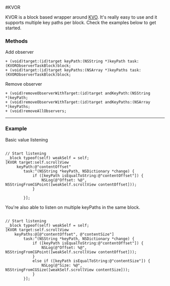 #KVOR

KVOR is a block based wrapper around [KVO](https://developer.apple.com/library/mac/#documentation/Cocoa/Conceptual/KeyValueObserving/KeyValueObserving.html). It's really easy to use and it supports multiple key paths per block. Check the examples below to get started.

### Methods
Add observer

```objc
+ (void)target:(id)target keyPath:(NSString *)keyPath task:(KVORObserverTaskBlock)block;
+ (void)target:(id)target keyPaths:(NSArray *)keyPaths task:(KVORObserverTaskBlock)block;
```

Remove observer

```objc
+ (void)removeObserverWithTarget:(id)target andKeyPath:(NSString *)keyPath;
+ (void)removeObserverWithTarget:(id)target andKeyPaths:(NSArray *)keyPaths;
+ (void)removeAllObservers;
```
---


### Example

Basic value listening

```objc

// Start listening
__block typeof(self) weakSelf = self;
[KVOR target:self.scrollView
     keyPath:@"contentOffset"
        task:^(NSString *keyPath, NSDictionary *change) {
            if ([keyPath isEqualToString:@"contentOffset"]) {
                NSLog(@"Offset: %@", NSStringFromCGPoint([weakSelf.scrollView contentOffset]));
            }
            
        }];

```

You're also able to listen on multiple keyPaths in the same block.

```objc

// Start listening
__block typeof(self) weakSelf = self;
[KVOR target:self.scrollView
    keyPaths:@[@"contentOffset", @"contentSize"]
        task:^(NSString *keyPath, NSDictionary *change) {
            if ([keyPath isEqualToString:@"contentOffset"]) {
                NSLog(@"Offset: %@", NSStringFromCGPoint([weakSelf.scrollView contentOffset]));
            }
            else if ([keyPath isEqualToString:@"contentSize"]) {
                NSLog(@"Size: %@", NSStringFromCGSize([weakSelf.scrollView contentSize]));
            }
        }];

```
